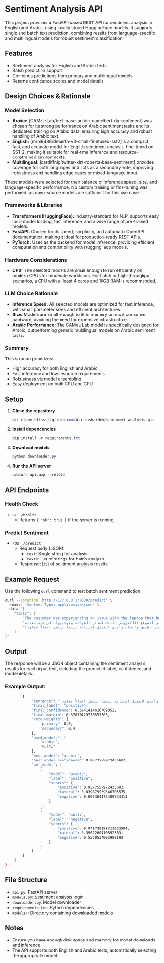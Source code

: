 # Sentiment Analysis API

This project provides a FastAPI-based REST API for sentiment analysis in English and Arabic, using locally stored HuggingFace models. It supports single and batch text prediction, combining results from language-specific and multilingual models for robust sentiment classification.

## Features
- Sentiment analysis for English and Arabic texts
- Batch prediction support
- Combines predictions from primary and multilingual models
- Returns confidence scores and model details

## Design Choices & Rationale

### Model Selection
- **Arabic:** [CAMeL-Lab/bert-base-arabic-camelbert-da-sentiment] was chosen for its strong performance on Arabic sentiment tasks and its dedicated training on Arabic data, ensuring high accuracy and robust handling of Arabic text.
- **English:** [mrm8488/deberta-v3-small-finetuned-sst2] is a compact, fast, and accurate model for English sentiment analysis, fine-tuned on SST-2, making it suitable for real-time inference and resource-constrained environments.
- **Multilingual:** [cardiffnlp/twitter-xlm-roberta-base-sentiment] provides coverage for both languages and acts as a secondary vote, improving robustness and handling edge cases or mixed-language input.

These models were selected for their balance of inference speed, size, and language-specific performance. No custom training or fine-tuning was performed, as open-source models are sufficient for this use case.

### Frameworks & Libraries
- **Transformers (HuggingFace):** Industry-standard for NLP, supports easy local model loading, fast inference, and a wide range of pre-trained models.
- **FastAPI:** Chosen for its speed, simplicity, and automatic OpenAPI documentation, making it ideal for production-ready REST APIs.
- **PyTorch:** Used as the backend for model inference, providing efficient computation and compatibility with HuggingFace models.

### Hardware Considerations
- **CPU:** The selected models are small enough to run efficiently on modern CPUs for moderate workloads. For batch or high-throughput scenarios, a CPU with at least 4 cores and 16GB RAM is recommended.


### LLM Choice Rationale
- **Inference Speed:** All selected models are optimized for fast inference, with small parameter sizes and efficient architectures.
- **Size:** Models are small enough to fit in memory on most consumer hardware, avoiding the need for expensive infrastructure.
- **Arabic Performance:** The CAMeL-Lab model is specifically designed for Arabic, outperforming generic multilingual models on Arabic sentiment tasks.

### Summary
This solution prioritizes:
- High accuracy for both English and Arabic
- Fast inference and low resource requirements
- Robustness via model ensembling
- Easy deployment on both CPU and GPU

## Setup

1. **Clone the repository**
   ```powershell
   git clone https://github.com/Ali-rashaideh/sentiment_analysis.git
   ```
2. **Install dependencies**
   
   ```powershell
   pip install -r requirements.txt
   ```

3. **Download models**
   
   ```powershell
   python downloader.py
   ```

4. **Run the API server**
   
   ```powershell
   uvicorn api:app --reload
   ```

## API Endpoints

### Health Check
- `GET /health`
  - Returns `{ "ok": true }` if the server is running.

### Predict Sentiment
- `POST /predict`
  - Request body (JSON):
    - `text`: Single string for analysis
    - `texts`: List of strings for batch analysis
  - Response: List of sentiment analysis results

## Example Request

Use the following `curl` command to test batch sentiment prediction:

```bash
curl --location 'http://127.0.0.1:8000/predict' \
--header 'Content-Type: application/json' \
--data '{
    "texts": [
        "The customer was experiencing an issue with the laptop that has not been resolved yet after several attempts, and an appointment was scheduled to follow up on the case next Sunday",
        "تواصل العميل مع مركز خدمه العملاء للحصول على شهاده رصيد حسابها. تم توجيهها الى الموقع الالكتروني للبنك لاصدار الشهاده وتوجيهها الى جهه معنيه",
        "كان العميل يواجه صعوبة في سماع الوكيل أثناء المكالمة بسبب انخفاض مستوى الصوت. وافق الوكيل على إرسال رسالة نصية عبر تطبيق واتساب وأبدى العميل امتنانه بينما ينتظر اتصالاً معاوداً"
    ]
}'
```

## Output
The response will be a JSON object containing the sentiment analysis results for each input text, including the predicted label, confidence, and model details.
### Example Output:
```bash
        {
            "sentence": "كان العميل يواجه صعوبة في سماع الوكيل أثناء المكالمة بسبب انخفاض مستوى الصوت. وافق الوكيل على إرسال رسالة نصية عبر تطبيق واتساب وأبدى العميل امتنانه بينما ينتظر اتصالاً معاوداً",
            "final_label": "positive",
            "final_confidence": 0.5941414616709052,
            "final_margin": 0.37070129738553703,
            "vote_weights": {
                "primary": 0.6,
                "secondary": 0.4
            },
            "used_models": [
                "arabic",
                "multi"
            ],
            "best_model": "arabic",
            "best_model_confidence": 0.9577555972435603,
            "per_model": [
                {
                    "model": "arabic",
                    "label": "positive",
                    "scores": {
                        "positive": 0.9577555972435603,
                        "natural": 0.039879929346705575,
                        "negative": 0.002364473409734113
                    }
                },
                {
                    "model": "multi",
                    "label": "negative",
                    "scores": {
                        "positive": 0.048720258311922504,
                        "natural": 0.3962260410892583,
                        "negative": 0.5550537005988192
                    }
                }
            ]
        }
    ]
}
```

## File Structure
- `api.py`: FastAPI server
- `models.py`: Sentiment analysis logic
- `downloader.py`: Model downloader
- `requirements.txt`: Python dependencies
- `models/`: Directory containing downloaded models

## Notes
- Ensure you have enough disk space and memory for model downloads and inference.
- The API supports both English and Arabic texts, automatically selecting the appropriate model.
